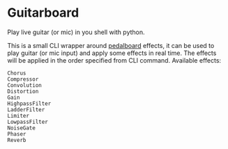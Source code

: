 # Guitarboard

Play live guitar (or mic) in you shell with python. 

This is a small CLI wrapper around [pedalboard](https://github.com/spotify/pedalboard) effects, it can be used to play  guitar (or mic input) and apply some effects in real time.
The effects will be applied in the order specified from CLI command. 
Available effects:
    
    Chorus
    Compressor
    Convolution
    Distortion
    Gain
    HighpassFilter
    LadderFilter
    Limiter
    LowpassFilter
    NoiseGate
    Phaser
    Reverb

